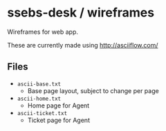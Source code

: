 # ssebs-desk / wireframes

Wireframes for web app.

These are currently made using http://asciiflow.com/

## Files
- `ascii-base.txt`
  - Base page layout, subject to change per page
- `ascii-home.txt`
  - Home page for Agent
- `ascii-ticket.txt`
  - Ticket page for Agent